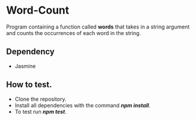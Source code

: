 # Word-Count
Program containing a function called <b>words</b> that takes in a string argument and counts the occurrences of each word in the string.</br>

## Dependency
* Jasmine </br>

## How to test.
* Clone the repository.</br>
* Install all dependencies with the command <b><i>npm install</i></b>.</br>
* To test run <b><i>npm test</i></b>.


